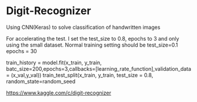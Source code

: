 # Digit-Recognizer

Using CNN(Keras) to solve classification of handwritten images




For accelerating the test. I set the test_size to 0.8, epochs to 3 and only using the small dataset.
Normal training setting should be test_size=0.1 epochs = 30

train_history = model.fit(x_train, y_train, batc_size=200,epochs=3,callbacks=[learning_rate_function],validation_data = (x_val,y_val))
train_test_split(x_train, y_train, test_size = 0.8, random_state=random_seed

https://www.kaggle.com/c/digit-recognizer
